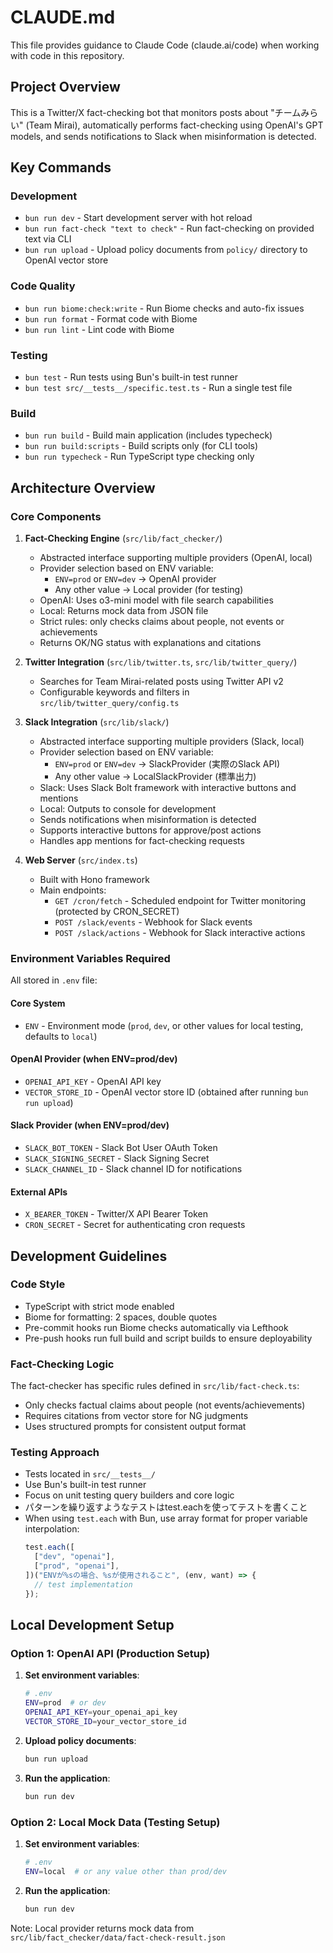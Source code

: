 # CLAUDE.md

This file provides guidance to Claude Code (claude.ai/code) when working with code in this repository.

## Project Overview

This is a Twitter/X fact-checking bot that monitors posts about "チームみらい" (Team Mirai), automatically performs fact-checking using OpenAI's GPT models, and sends notifications to Slack when misinformation is detected.

## Key Commands

### Development
- `bun run dev` - Start development server with hot reload
- `bun run fact-check "text to check"` - Run fact-checking on provided text via CLI
- `bun run upload` - Upload policy documents from `policy/` directory to OpenAI vector store

### Code Quality
- `bun run biome:check:write` - Run Biome checks and auto-fix issues
- `bun run format` - Format code with Biome
- `bun run lint` - Lint code with Biome

### Testing
- `bun test` - Run tests using Bun's built-in test runner
- `bun test src/__tests__/specific.test.ts` - Run a single test file

### Build
- `bun run build` - Build main application (includes typecheck)
- `bun run build:scripts` - Build scripts only (for CLI tools)
- `bun run typecheck` - Run TypeScript type checking only

## Architecture Overview

### Core Components

1. **Fact-Checking Engine** (`src/lib/fact_checker/`)
   - Abstracted interface supporting multiple providers (OpenAI, local)
   - Provider selection based on ENV variable:
     - `ENV=prod` or `ENV=dev` → OpenAI provider
     - Any other value → Local provider (for testing)
   - OpenAI: Uses o3-mini model with file search capabilities
   - Local: Returns mock data from JSON file
   - Strict rules: only checks claims about people, not events or achievements
   - Returns OK/NG status with explanations and citations

2. **Twitter Integration** (`src/lib/twitter.ts`, `src/lib/twitter_query/`)
   - Searches for Team Mirai-related posts using Twitter API v2
   - Configurable keywords and filters in `src/lib/twitter_query/config.ts`

3. **Slack Integration** (`src/lib/slack/`)
   - Abstracted interface supporting multiple providers (Slack, local)
   - Provider selection based on ENV variable:
     - `ENV=prod` or `ENV=dev` → SlackProvider (実際のSlack API)
     - Any other value → LocalSlackProvider (標準出力)
   - Slack: Uses Slack Bolt framework with interactive buttons and mentions
   - Local: Outputs to console for development
   - Sends notifications when misinformation is detected
   - Supports interactive buttons for approve/post actions
   - Handles app mentions for fact-checking requests

4. **Web Server** (`src/index.ts`)
   - Built with Hono framework
   - Main endpoints:
     - `GET /cron/fetch` - Scheduled endpoint for Twitter monitoring (protected by CRON_SECRET)
     - `POST /slack/events` - Webhook for Slack events
     - `POST /slack/actions` - Webhook for Slack interactive actions

### Environment Variables Required

All stored in `.env` file:

#### Core System
- `ENV` - Environment mode (`prod`, `dev`, or other values for local testing, defaults to `local`)

#### OpenAI Provider (when ENV=prod/dev)
- `OPENAI_API_KEY` - OpenAI API key
- `VECTOR_STORE_ID` - OpenAI vector store ID (obtained after running `bun run upload`)

#### Slack Provider (when ENV=prod/dev)
- `SLACK_BOT_TOKEN` - Slack Bot User OAuth Token
- `SLACK_SIGNING_SECRET` - Slack Signing Secret
- `SLACK_CHANNEL_ID` - Slack channel ID for notifications

#### External APIs
- `X_BEARER_TOKEN` - Twitter/X API Bearer Token
- `CRON_SECRET` - Secret for authenticating cron requests

## Development Guidelines

### Code Style
- TypeScript with strict mode enabled
- Biome for formatting: 2 spaces, double quotes
- Pre-commit hooks run Biome checks automatically via Lefthook
- Pre-push hooks run full build and script builds to ensure deployability

### Fact-Checking Logic
The fact-checker has specific rules defined in `src/lib/fact-check.ts`:
- Only checks factual claims about people (not events/achievements)
- Requires citations from vector store for NG judgments
- Uses structured prompts for consistent output format

### Testing Approach
- Tests located in `src/__tests__/`
- Use Bun's built-in test runner
- Focus on unit testing query builders and core logic
- パターンを繰り返すようなテストはtest.eachを使ってテストを書くこと
- When using `test.each` with Bun, use array format for proper variable interpolation:
  ```typescript
  test.each([
    ["dev", "openai"],
    ["prod", "openai"],
  ])("ENVが%sの場合、%sが使用されること", (env, want) => {
    // test implementation
  });
  ```

## Local Development Setup

### Option 1: OpenAI API (Production Setup)

1. **Set environment variables**:
   ```bash
   # .env
   ENV=prod  # or dev
   OPENAI_API_KEY=your_openai_api_key
   VECTOR_STORE_ID=your_vector_store_id
   ```

2. **Upload policy documents**:
   ```bash
   bun run upload
   ```

3. **Run the application**:
   ```bash
   bun run dev
   ```

### Option 2: Local Mock Data (Testing Setup)

1. **Set environment variables**:
   ```bash
   # .env
   ENV=local  # or any value other than prod/dev
   ```

2. **Run the application**:
   ```bash
   bun run dev
   ```

Note: Local provider returns mock data from `src/lib/fact_checker/data/fact-check-result.json`